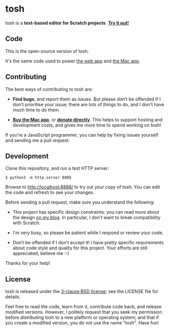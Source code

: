 tosh
====

tosh is a **text-based editor for Scratch projects**. **[Try it out!](http://tosh.tjvr.org/)**


Code
----

This is the open-source version of tosh.

It's the same code used to power [the web app](http://tosh.tjvr.org/) and [the Mac app](http://tosh.tjvr.org/mac/).


Contributing
------------

The best ways of contributing to tosh are:

- **Find bugs**, and report them as issues. But please don’t be offended if I don't prioritise your issue; there are lots of things to do, and I don't have much time to do them.

- **[Buy the Mac app](http://tosh.tjvr.org/mac/)**, or **[donate directly](http://tosh.tjvr.org/donate/)**. This helps to support hosting and development costs, and gives me more time to spend working on tosh!

If you're a JavaScript programmer, you can help by fixing issues yourself and sending me a pull request.


Development
-----------

Clone this repository, and run a test HTTP server:

    $ python3 -m http.server 8888

Browse to <http://localhost:8888/> to try out your copy of tosh. You can edit the code and refresh to see your changes.

Before sending a pull request, make sure you understand the following:

- This project has specific design constraints: you can read more about the design [on my blog](http://tjvr.org/scratch-is-cool/). In particular, I don't want to break compatibility with Scratch.

- I'm very busy, so please be patient while I respond or review your code.

- Don’t be offended if I don’t accept it! I have pretty specific requirements about code style and quality for this project. Your efforts are still appreciated, believe me :-)

Thanks for your help!


License
-------

tosh is released under the [3-clause BSD license](http://choosealicense.com/licenses/bsd-3-clause/); see the LICENSE file for details.

Feel free to read the code, learn from it, contribute code back, and release modified versions. However, I politely request that you seek my permission before distributing tosh to a new platform or operating system; and that if you create a modified version, you do not use the name "tosh". Have fun!

